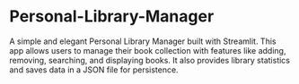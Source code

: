 # Personal-Library-Manager
A simple and elegant Personal Library Manager built with Streamlit. This app allows users to manage their book collection with features like adding, removing, searching, and displaying books. It also provides library statistics and saves data in a JSON file for persistence.
